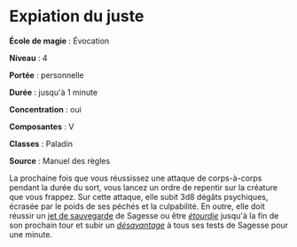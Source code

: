# Expiation du juste

**École de magie** : Évocation

**Niveau** : 4

**Portée** : personnelle

**Durée** : jusqu'à 1 minute

**Concentration** : oui

**Composantes** : V

**Classes** : Paladin

**Source** : Manuel des règles

La prochaine fois que vous réussissez une attaque de corps-à-corps pendant la durée du sort, vous lancez un ordre de repentir sur la créature que vous frappez. Sur cette attaque, elle subit 3d8 dégâts psychiques, écrasée par le poids de ses péchés et la culpabilité. En outre, elle doit réussir un [jet de sauvegarde](/utiliser-les-caracteristiques/#jets-de-sauvegarde) de Sagesse ou être [_étourdie_](/gerer-la-sante-du-personnage/#etourdi) jusqu'à la fin de son prochain tour et subir un [_désavantage_](/utiliser-les-caracteristiques/#avantage-et-desavantage) à tous ses tests de Sagesse pour une minute.
